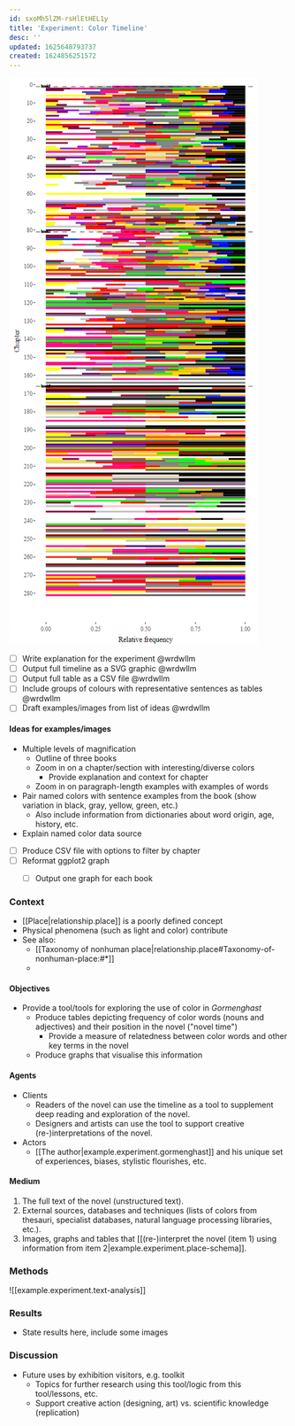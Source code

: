 ```yaml
---
id: sxoMh5lZM-rsHlEtHEL1y
title: 'Experiment: Color Timeline'
desc: ''
updated: 1625648793737
created: 1624856251572
---
```


![Color timeline](/assets/images/color-frequencies.png)

- [ ] Write explanation for the experiment @wrdwllm
- [ ] Output full timeline as a SVG graphic @wrdwllm
- [ ] Output full table as a CSV file @wrdwllm
- [ ] Include groups of colours with representative sentences as tables @wrdwllm
- [ ] Draft examples/images from list of ideas @wrdwllm

<p></p>

#### Ideas for examples/images

- Multiple levels of magnification
  - Outline of three books
  - Zoom in on a chapter/section with interesting/diverse colors
    - Provide explanation and context for chapter
  - Zoom in on paragraph-length examples with examples of words
- Pair named colors with sentence examples from the book (show variation in black, gray, yellow, green, etc.)
  - Also include information from dictionaries about word origin, age, history, etc.
- Explain named color data source

- [ ] Produce CSV file with options to filter by chapter
- [ ] Reformat ggplot2 graph
  - [ ] Output one graph for each book


### Context

- [[Place|relationship.place]] is a poorly defined concept
- Physical phenomena (such as light and color) contribute 
- See also: 
  - [[Taxonomy of nonhuman place|relationship.place#Taxonomy-of-nonhuman-place:#*]]
  - 

#### Objectives

- Provide a tool/tools for exploring the use of color in *Gormenghast*
  - Produce tables depicting frequency of color words (nouns and adjectives) and their position in the novel ("novel time")
    - Provide a measure of relatedness between color words and other key terms in the novel
  - Produce graphs that visualise this information

#### Agents

- Clients
  - Readers of the novel can use the timeline as a tool to supplement deep reading and exploration of the novel.
  - Designers and artists can use the tool to support creative (re-)interpretations of the novel.
- Actors
  - [[The author|example.experiment.gormenghast]] and his unique set of experiences, biases, stylistic flourishes, etc.

#### Medium

1. The full text of the novel (unstructured text).
2. External sources, databases and techniques (lists of colors from thesauri, specialist databases, natural language processing libraries, etc.).
3. Images, graphs and tables that [[(re-)interpret the novel (item 1) using information from item 2|example.experiment.place-schema]].

### Methods

![[example.experiment.text-analysis]]


### Results

- State results here, include some images

### Discussion

- Future uses by exhibition visitors, e.g. toolkit
  - Topics for further research using this tool/logic from this tool/lessons, etc.
  - Support creative action (designing, art) vs. scientific knowledge (replication)